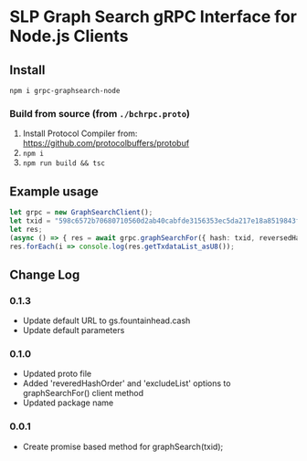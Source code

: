 # SLP Graph Search gRPC Interface for Node.js Clients


## Install
`npm i grpc-graphsearch-node`


### Build from source (from `./bchrpc.proto`)
1. Install Protocol Compiler from: https://github.com/protocolbuffers/protobuf
2. `npm i`
3. `npm run build && tsc`


## Example usage

```ts
let grpc = new GraphSearchClient();
let txid = "598c6572b70680710560d2ab40cabfde3156353ec5da217e18a8519843ff4423";
let res;
(async () => { res = await grpc.graphSearchFor({ hash: txid, reversedHashOrder: true }))();
res.forEach(i => console.log(res.getTxdataList_asU8());
```

## Change Log

### 0.1.3
- Update default URL to gs.fountainhead.cash
- Update default parameters

### 0.1.0
- Updated proto file
- Added 'reveredHashOrder' and 'excludeList' options to graphSearchFor() client method
- Updated package name

### 0.0.1
- Create promise based method for graphSearch(txid);
